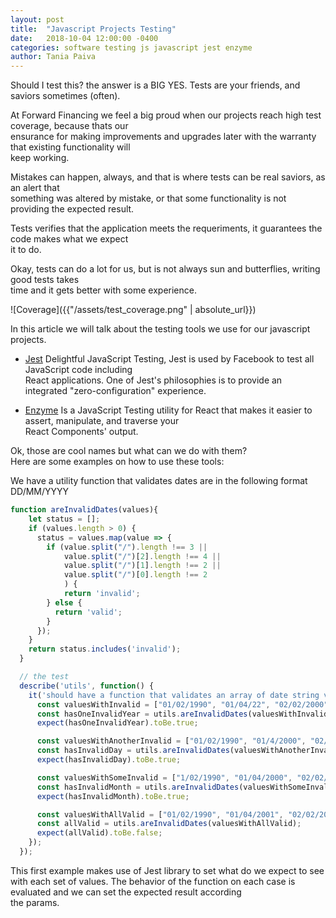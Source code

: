 ```yaml
---
layout: post
title:  "Javascript Projects Testing"
date:   2018-10-04 12:00:00 -0400
categories: software testing js javascript jest enzyme
author: Tania Paiva
---
```


Should I test this? the answer is a BIG YES. Tests are your friends, and saviors sometimes (often).

At Forward Financing we feel a big proud when our projects reach high test coverage, because thats our  
ensurance for making improvements and upgrades later with the warranty that existing functionality will  
keep working.

Mistakes can happen, always, and that is where tests can be real saviors, as an alert that  
something was altered by mistake, or that some functionality is not providing the expected result.

Tests verifies that the application meets the requeriments, it guarantees the code makes what we expect  
it to do.

Okay, tests can do a lot for us, but is not always sun and butterflies, writing good tests takes  
time and it gets better with some experience.

![Coverage]({{"/assets/test_coverage.png" | absolute_url}})

In this article we will talk about the testing tools we use for our javascript projects.

* [Jest](https://jestjs.io/)
Delightful JavaScript Testing, Jest is used by Facebook to test all JavaScript code including  
React applications. One of Jest's philosophies is to provide an integrated "zero-configuration" experience. 

* [Enzyme](https://airbnb.io/enzyme/)
Is a JavaScript Testing utility for React that makes it easier to assert, manipulate, and traverse your  
React Components' output.

Ok, those are cool names but what can we do with them?  
Here are some examples on how to use these tools:

We have a utility function that validates dates are in the following format DD/MM/YYYY

``` javascript
function areInvalidDates(values){
    let status = [];
    if (values.length > 0) {
      status = values.map(value => {
        if (value.split("/").length !== 3 ||
            value.split("/")[2].length !== 4 ||
            value.split("/")[1].length !== 2 ||
            value.split("/")[0].length !== 2
            ) {
            return 'invalid';
        } else {
          return 'valid';
        }
      });
    }
    return status.includes('invalid');
  }

  // the test
  describe('utils', function() {
    it('should have a function that validates an array of date string values', function () {
      const valuesWithInvalid = ["01/02/1990", "01/04/22", "02/02/2000"];
      const hasOneInvalidYear = utils.areInvalidDates(valuesWithInvalid);
      expect(hasOneInvalidYear).toBe.true;

      const valuesWithAnotherInvalid = ["01/02/1990", "01/4/2000", "02/02/2000"];
      const hasInvalidDay = utils.areInvalidDates(valuesWithAnotherInvalid);
      expect(hasInvalidDay).toBe.true;

      const valuesWithSomeInvalid = ["1/02/1990", "01/04/2000", "02/02/2000"];
      const hasInvalidMonth = utils.areInvalidDates(valuesWithSomeInvalid);
      expect(hasInvalidMonth).toBe.true;

      const valuesWithAllValid = ["01/02/1990", "01/04/2001", "02/02/2000"];
      const allValid = utils.areInvalidDates(valuesWithAllValid);
      expect(allValid).toBe.false;
    });
  });
```

This first example makes use of Jest library to set what do we expect to see with each set of values.
The behavior of the function on each case is evaluated and we can set the expected result according  
the params.
